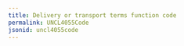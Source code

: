 ```yaml
---
title: Delivery or transport terms function code
permalink: UNCL4055Code
jsonid: uncl4055code
---
```

